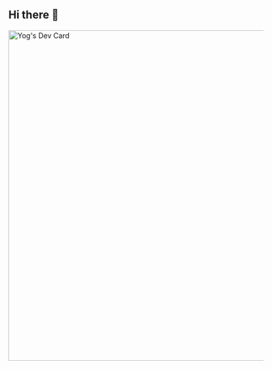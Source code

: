 ## Hi there 👋

<!--
**ygmrtm/ygmrtm** is a ✨ _special_ ✨ repository because its `README.md` (this file) appears on your GitHub profile.

Here are some ideas to get you started:

- 🔭 I’m currently working on ...
- 🌱 I’m currently learning ...
- 👯 I’m looking to collaborate on ...
- 🤔 I’m looking for help with ...
- 💬 Ask me about ...
- 📫 How to reach me: ...
- 😄 Pronouns: ...
- ⚡ Fun fact: ...
-->
<a href="https://app.daily.dev/ygmrtm"><img src="https://api.daily.dev/devcards/v2/DXCWb8Brae1tT4hJGNySt.png?r=g93&type=wide" width="652" alt="Yog's Dev Card"/></a>

